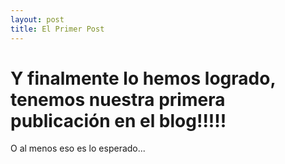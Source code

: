 ```yaml
---
layout: post
title: El Primer Post
---
```


# Y finalmente lo hemos logrado, tenemos nuestra primera publicación en el blog!!!!!

O al menos eso es lo esperado...